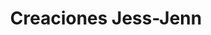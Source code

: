 ---
title: "Creaciones Jess-Jenn"
url: /granada/creaciones-jess-jenn/
shop: piezas de automóviles
---